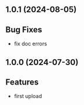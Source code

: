 ## 1.0.1 (2024-08-05)

## Bug Fixes

- fix doc errors

## 1.0.0 (2024-07-30)

## Features

- first upload
